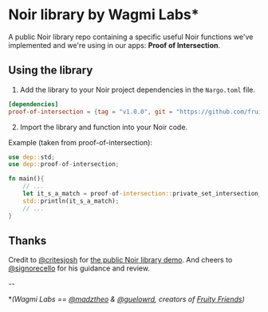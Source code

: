 # Noir library by Wagmi Labs*

A public Noir library repo containing a specific useful Noir functions we've implemented and we're using in our apps: __Proof of Intersection__.

## Using the library

1. Add the library to your Noir project dependencies in the `Nargo.toml` file.

```toml
[dependencies]
proof-of-intersection = {tag = "v1.0.0", git = "https://github.com/fruity-labs/proof-of-intersection"}
```

2. Import the library and function into your Noir code.

Example (taken from proof-of-intersection):
```rust
use dep::std;
use dep::proof-of-intersection;

fn main(){
    // ...
    let it_s_a_match = proof-of-intersection::private_set_intersection_is_not_empty(commitment_a, commitment_b, priv_set_a, priv_set_b, intersection_is_empty);
    std::println(it_s_a_match);
    // ...
}
```
## Thanks

Credit to [@critesjosh](https://github.com/critesjosh) for [the public Noir library demo](https://github.com/critesjosh/noir-lib-demo).
And cheers to [@signorecello](https://github.com/signorecello) for his guidance and review.

--

**(Wagmi Labs == [@madztheo](https://github.com/madztheo) & [@guelowrd](https://github.com/guelowrd), creators of [Fruity Friends](https://github.com/madztheo/zk-fruits-front-end))*